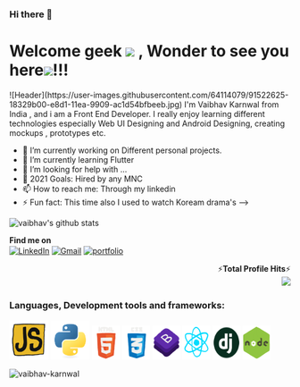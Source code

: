 ### Hi there 👋

<h1>Welcome geek <img src="https://emojis.slackmojis.com/emojis/images/1531849430/4246/blob-sunglasses.gif?1531849430" width="30"/>
, Wonder to see you here<img src="https://raw.githubusercontent.com/MartinHeinz/MartinHeinz/master/wave.gif" width="30px">!!! </h1>
![Header](https://user-images.githubusercontent.com/64114079/91522625-18329b00-e8d1-11ea-9909-ac1d54bfbeeb.jpg)
I'm Vaibhav Karnwal from India , and i am a Front End Developer. I really enjoy learning different technologies especially Web UI Designing and Android Designing, creating mockups , prototypes 
etc.

- 🔭 I’m currently working on Different personal projects.
- 🌱 I’m currently learning Flutter
- 🤔 I’m looking for help with ...
- 🥅 2021 Goals: Hired by any MNC
- 📫 How to reach me: Through my linkedin
- ⚡ Fun fact: This time also I used to watch Koream drama's
-->


![vaibhav's github stats](https://github-readme-stats.vercel.app/api?username=vaibhav-karnwal&hide=issues&show_icons=true)

<p align="left"><strong>Find me on</strong><br>
  <a href="https://www.linkedin.com/in/vaibhav-karnwal/" target="_blank"><img align="center" alt="LinkedIn" src="https://img.shields.io/badge/linkedin-%230077B5.svg?&style=for-the-badge&logo=linkedin&logoColor=white" /></a>
  <a href="vaibhavkarnwal2812@gmail.com" target="_blank"><img align="center" alt="Gmail" src="https://img.shields.io/badge/gmail-red.svg?&style=for-the-badge&logo=gmail&logoColor=white" /></a>
  <a href="https://trorstphpuskxi3cchfhdg-on.drv.tw/www.myportfolio.com/" target="_blank"><img align="center" alt="portfolio" src="https://img.shields.io/badge/portfolio-gray.svg?&style=for-the-badge&logoColor=white" /></a>
</p>
<p align="right">⚡️<strong>Total Profile Hits</strong>⚡️<br>
<img src="https://profile-counter.glitch.me/vaibhav-karnwal/count.svg" />

<br />

<h3>Languages, Development tools and frameworks:</h3>
<p>
	<img src="https://github.com/vaibhav-karnwal/vaibhav-karnwal/blob/main/res/js.gif" height="70">
	<img src="https://raw.githubusercontent.com/devicons/devicon/master/icons/python/python-original.svg" alt="python" height="70"/>
  <img src="https://github.com/vaibhav-karnwal/vaibhav-karnwal/blob/main/res/html.gif" alt="html5" width="50" height="60"/> 
  <img src="https://github.com/vaibhav-karnwal/vaibhav-karnwal/blob/main/res/css.gif" alt="html5" width="50" height="60"/> 
  <img src="https://github.com/vaibhav-karnwal/vaibhav-karnwal/blob/main/res/bootstrap.gif" alt="html5" width="50" height="60"/> 
  <img src="https://github.com/vaibhav-karnwal/vaibhav-karnwal/blob/main/res/react.gif" alt="html5" width="50" height="60"/> 
  <img src="https://github.com/vaibhav-karnwal/vaibhav-karnwal/blob/main/res/django.png" alt="html5" width="50" height="60"/> 
  <img src="https://github.com/vaibhav-karnwal/vaibhav-karnwal/blob/main/res/node.gif" alt="html5" width="50" height="60"/> 
</p>

<img src="https://github-readme-stats.vercel.app/api/top-langs/?username=vaibhav-karnwal&langs_count=12&layout=compact&theme=onedark" alt="vaibhav-karnwal">
